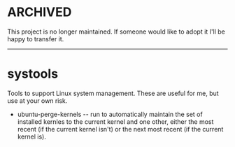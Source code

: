ARCHIVED
========

This project is no longer maintained.  If someone would like to adopt it I'll be happy to transfer it.

---

systools
========

Tools to support Linux system management.  These are useful for me,
but use at your own risk.

 * ubuntu-perge-kernels -- run to automatically maintain the set of
   installed kernles to the current kernel and one other, either the
   most recent (if the current kernel isn't) or the next most recent
   (if the current kernel is).
